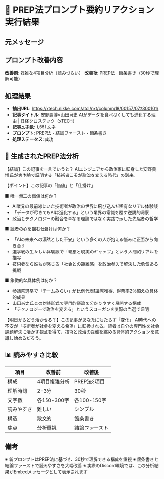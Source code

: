 # 🙌 PREP法プロンプト要約リアクション実行結果

## 元メッセージ


## プロンプト改善内容

**改善前**: 複雑な4項目分析（読みづらい）
**改善後**: PREP法・箇条書き（30秒で理解可能）

## 処理結果

- **抽出URL**: https://xtech.nikkei.com/atcl/nxt/column/18/00157/072300101/
- **記事タイトル**: 安野貴博×山田尚史 AIがデータを食べ尽くしても進化する理由 | 日経クロステック（xTECH）
- **記事文字数**: 1,551 文字
- **プロンプト**: PREP法・結論ファースト・箇条書き
- **処理ステータス**: 成功

## 🧠 生成されたPREP法分析

【結論】この記事を一言でいうと？
AIエンジニアから政治家に転身した安野貴博氏が実体験で証明する「技術者こそが政治を変える時代」の到来。

【ポイント】この記事の「価値」と「仕掛け」

■ 唯一無二の価値は何か？
- AI業界の最前線にいた技術者が政治の世界に飛び込んだ稀有なリアル体験談
- 「データが尽きてもAIは進化する」という業界の常識を覆す逆説的洞察
- 政治とテクノロジーの融合を単なる理論ではなく実践で示した先駆者の哲学

■ 読者の心を掴む仕掛けは何か？
- 「AIの未来への漠然とした不安」という多くの人が抱える悩みに正面から向き合う
- 選挙戦の生々しい体験談で「理想と現実のギャップ」という人間的リアルを描写
- 技術者なら誰もが感じる「社会との距離感」を政治参入で解決した勇気ある挑戦

■ 象徴的な具体例は何か？
- 参議院選挙で「チームみらい」が比例代表1議席獲得、得票率2％超えの具体的成果
- 山田尚史氏との対談形式で専門的議論を分かりやすく展開する構成
- 「テクノロジーで政治を変える」というスローガンを実際の当選で証明

【明日からどう活かせる？】この記事があなたにもたらす「変化」
AI時代への不安が「技術者が社会を変える希望」に転換される。読者は自分の専門性を社会課題解決に活かす視点を得て、技術と政治の距離を縮める具体的アクションを意識し始めるだろう。

## 📊 読みやすさ比較

| 項目 | 改善前 | 改善後 |
|------|-------|-------|
| 構成 | 4項目複雑分析 | PREP法3項目 |
| 理解時間 | 2-3分 | 30秒 |
| 文字数 | 各150-300字 | 各100-150字 |
| 読みやすさ | 難しい | シンプル |
| 構造 | 散文的 | 箇条書き |
| 焦点 | 分析重視 | 結論ファースト |

## 備考

※ 新プロンプトはPREP法に基づき、30秒で理解できる構成を重視
※ 箇条書きと結論ファーストで読みやすさを大幅改善
※ 実際のDiscord環境では、この分析結果がEmbedメッセージとして表示されます
